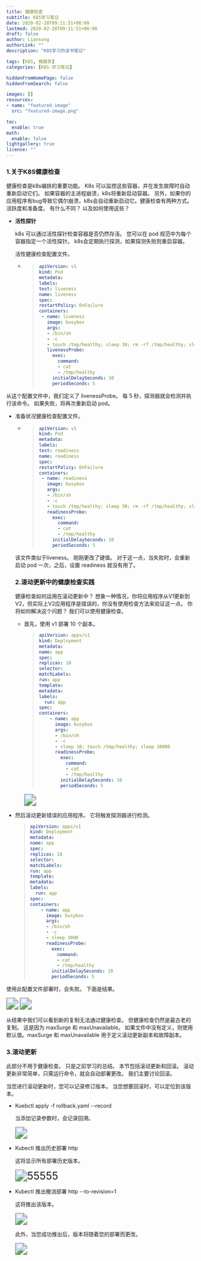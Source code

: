 ```yaml
---
title: 健康检查
subtitle: K8S学习笔记
date: 2020-02-28T09:11:51+08:00
lastmod: 2020-02-28T09:11:51+08:00
draft: false
author: Liansong
authorLink: ""
description: "K8S学习的读书笔记"

tags: [K8S, 微服务]
categories: [K8S-学习笔记]

hiddenFromHomePage: false
hiddenFromSearch: false

images: []
resources:
- name: "featured-image"
  src: "featured-image.png"

toc:
  enable: true
math:
  enable: false
lightgallery: true
license: ""
---
```


### 1.关于K8S健康检查

健康检查是k8s编排的重要功能。 K8s 可以监控这些容器，并在发生故障时自动重新启动它们。 如果容器的主进程崩溃，k8s将重新启动容器。 另外，如果你的应用程序有bug导致它偶尔崩溃，k8s会自动重新启动它。健康检查有两种方式。 活跃度和准备度。 有什么不同？ 以及如何使用这些？

- **活性探针**

   k8s 可以通过活性探针检查容器是否仍然存活。 您可以在 pod 规范中为每个容器指定一个活性探针。 k8s会定期执行探测，如果探测失败则重启容器。

   活性健康检查配置文件。
   
   - > ```yaml
     > apiVersion: v1
     > kind: Pod
     > metadata:
     > labels:
     > test: liveness
     > name: liveness
     > spec:
     > restartPolicy: OnFailure
     > containers:
     >  - name: liveness
     >    image: busybox
     >    args:
     >    - /bin/sh
     >    - -c
     >    - touch /tmp/healthy; sleep 30; rm -rf /tmp/healthy; sleep 60
     >    livenessProbe:
     >      exec:
     >        command:
     >        - cat
     >        - /tmp/healthy
     >      initialDelaySeconds: 10
     >      periodSeconds: 5
     > ```

从这个配置文件中，我们定义了 livenessProbe。 每 5 秒，探测器就会检测并执行该命令。 如果失败，将再次重新启动 pod。

- 准备状况健康检查配置文件。

  - > ```yaml
    > apiVersion: v1
    > kind: Pod
    > metadata:
    > labels:
    > test: readiness
    > name: readiness
    > spec:
    > restartPolicy: OnFailure
    > containers:
    >  - name: readiness
    >    image: busybox
    >    args:
    >    - /bin/sh
    >    - -c
    >    - touch /tmp/healthy; sleep 30; rm -rf /tmp/healthy; sleep 60
    >    readinessProbe:
    >      exec:
    >        command:
    >        - cat
    >        - /tmp/healthy
    >      initialDelaySeconds: 10
    >      periodSeconds: 5
    > ```

  该文件类似于liveness。 刚刚更改了键值。 对于这一点，当失败时，会重新启动 pod 一次，之后，设置 readiness 就没有用了。

  ### 2.滚动更新中的健康检查实践

  健康检查如何运用在滚动更新中？ 想象一种情况，你将应用程序从V1更新到V2，但实际上V2应用程序是错误的，你没有使用检查方法来验证这一点。 你将如何解决这个问题？ 我们可以使用健康检查。

  - 首先，使用 v1 部署 10 个副本。

    >```yaml
    >apiVersion: apps/v1
    >kind: Deployment
    >metadata:
    >name: app
    >spec:
    >replicas: 10
    >selector:
    >matchLabels:
    > run: app
    >template:
    >metadata:
    > labels:
    >   run: app
    >spec:
    > containers:
    >     - name: app
    >       image: busybox
    >       args:
    >       - /bin/sh
    >       - -c
    >       - sleep 10; touch /tmp/healthy; sleep 30000
    >       readinessProbe:
    >         exec:
    >           command:
    >           - cat
    >           - /tmp/healthy
    >         initialDelaySeconds: 10
    >         periodSeconds: 5
    >```

    <img src="https://cdn.jsdelivr.net/gh/yeliansong/github-blog-PIC/blog-images007S8ZIlgy1gdpzbx6r8oj318i0qm7wh.jpg" style="zoom:200%;" />

- 然后滚动更新错误的应用程序。 它将触发探测器进行检测。

   >```yaml
   >apiVersion: apps/v1
   >kind: Deployment
   >metadata:
   >name: app
   >spec:
   >replicas: 10
   >selector:
   >matchLabels:
   > run: app
   >template:
   >metadata:
   > labels:
   >   run: app
   >spec:
   > containers:
   >     - name: app
   >       image: busybox
   >       args:
   >       - /bin/sh
   >       - -c
   >       - sleep 3000
   >       readinessProbe:
   >         exec:
   >           command:
   >           - cat
   >           - /tmp/healthy
   >         initialDelaySeconds: 10
   >         periodSeconds: 5
   >```

 使用此配置文件部署时，会失败。 下面是结果。

<img src="https://cdn.jsdelivr.net/gh/yeliansong/github-blog-PIC/blog-images007S8ZIlgy1gdpzk08tjbj313i0qe4qp.jpg" style="zoom:200%;" />

<img src="https://cdn.jsdelivr.net/gh/yeliansong/github-blog-PIC/blog-images007S8ZIlgy1gdpztqjufbj30qa0zqx47.jpg" style="zoom:200%;" />

从结果中我们可以看到新的复制无法通过健康检查。 但健康检查仍然是最古老的复制。 这是因为 maxSurge 和 maxUnavailable。 如果文件中没有定义，则使用默认值。maxSurge 和 maxUnavailable 用于定义滚动更新副本和故障副本。

### 3.滚动更新

此部分不用于健康检查。 只是之前学习的总结。 本节包括滚动更新和回滚。 滚动更新非常简单，只需运行命令，就会自动部署更改。 我们主要讨论回滚。

当您进行滚动更新时，您可以记录修订版本。 当您想要回滚时，可以定位到该版本。

- Kuebctl apply -f rollback.yaml --record

   当添加记录参数时，会记录回溯。

   <img src="https://cdn.jsdelivr.net/gh/yeliansong/github-blog-PIC/blog-images00831rSTgy1gdp45c5s14j31ig0oohdt.jpg" style="zoom:200%;" />

- Kubectl 推出历史部署 http

   这将显示所有部署历史版本。

   <img src="https://p.ipic.vip/zttryj.jpg" alt="55555" style="zoom:200%;" />

- Kubectl 推出撤消部署 http --to-revision=1

   这将推出该版本。

   <img src="https://cdn.jsdelivr.net/gh/yeliansong/github-blog-PIC/blog-images00831rSTgy1gdp46orwccj31mw0aa4gs.jpg" style="zoom:200%;" />

   此外，当您成功推出后，版本将随着您的部署而更改。

   <img src="https://cdn.jsdelivr.net/gh/yeliansong/github-blog-PIC/blog-images00831rSTgy1gdp47k5pepj31760bo170.jpg" style="zoom:200%;" />